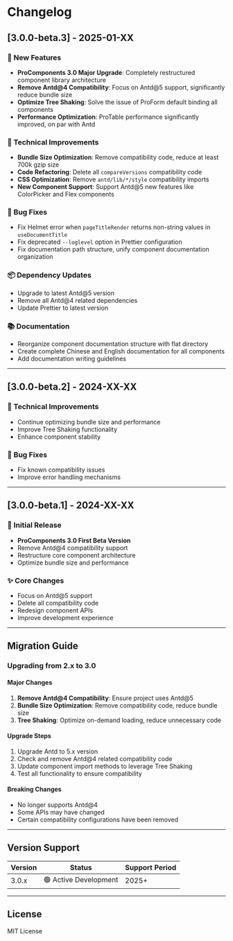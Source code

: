 # Changelog

## [3.0.0-beta.3] - 2025-01-XX

### 🚀 New Features

- **ProComponents 3.0 Major Upgrade**: Completely restructured component library architecture
- **Remove Antd@4 Compatibility**: Focus on Antd@5 support, significantly reduce bundle size
- **Optimize Tree Shaking**: Solve the issue of ProForm default binding all components
- **Performance Optimization**: ProTable performance significantly improved, on par with Antd

### 🔧 Technical Improvements

- **Bundle Size Optimization**: Remove compatibility code, reduce at least 700k gzip size
- **Code Refactoring**: Delete all `compareVersions` compatibility code
- **CSS Optimization**: Remove `antd/lib/*/style` compatibility imports
- **New Component Support**: Support Antd@5 new features like ColorPicker and Flex components

### 🐛 Bug Fixes

- Fix Helmet error when `pageTitleRender` returns non-string values in `useDocumentTitle`
- Fix deprecated `--loglevel` option in Prettier configuration
- Fix documentation path structure, unify component documentation organization

### 📦 Dependency Updates

- Upgrade to latest Antd@5 version
- Remove all Antd@4 related dependencies
- Update Prettier to latest version

### 📚 Documentation

- Reorganize component documentation structure with flat directory
- Create complete Chinese and English documentation for all components
- Add documentation writing guidelines

---

## [3.0.0-beta.2] - 2024-XX-XX

### 🔧 Technical Improvements

- Continue optimizing bundle size and performance
- Improve Tree Shaking functionality
- Enhance component stability

### 🐛 Bug Fixes

- Fix known compatibility issues
- Improve error handling mechanisms

---

## [3.0.0-beta.1] - 2024-XX-XX

### 🚀 Initial Release

- **ProComponents 3.0 First Beta Version**
- Remove Antd@4 compatibility support
- Restructure core component architecture
- Optimize bundle size and performance

### ✨ Core Changes

- Focus on Antd@5 support
- Delete all compatibility code
- Redesign component APIs
- Improve development experience

---

## Migration Guide

### Upgrading from 2.x to 3.0

#### Major Changes

1. **Remove Antd@4 Compatibility**: Ensure project uses Antd@5
2. **Bundle Size Optimization**: Remove compatibility code, reduce bundle size
3. **Tree Shaking**: Optimize on-demand loading, reduce unnecessary code

#### Upgrade Steps

1. Upgrade Antd to 5.x version
2. Check and remove Antd@4 related compatibility code
3. Update component import methods to leverage Tree Shaking
4. Test all functionality to ensure compatibility

#### Breaking Changes

- No longer supports Antd@4
- Some APIs may have changed
- Certain compatibility configurations have been removed

---

## Version Support

| Version | Status                | Support Period |
| ------- | --------------------- | -------------- |
| 3.0.x   | 🟢 Active Development | 2025+          |

---

## License

MIT License
